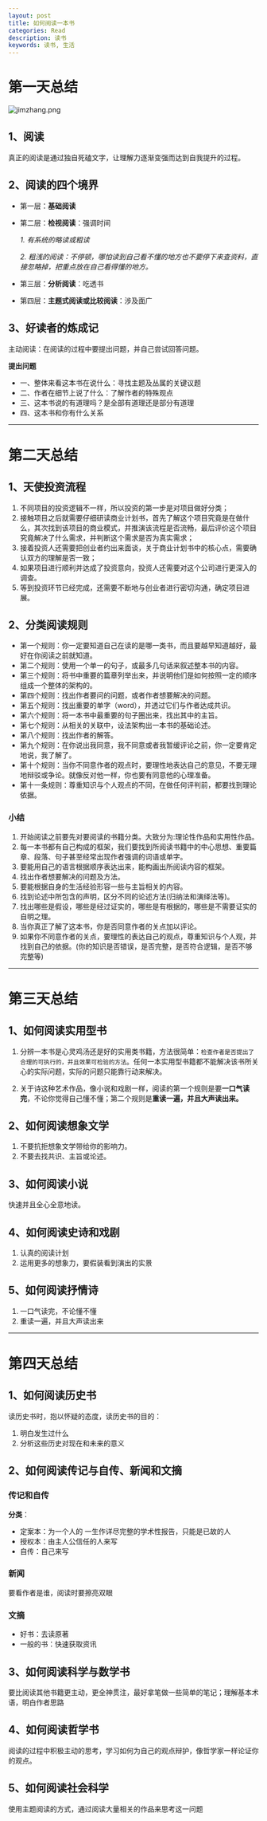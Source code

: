 ```yaml
---
layout: post
title: 如何阅读一本书
categories: Read
description: 读书
keywords: 读书, 生活
---
```


# 第一天总结

![jimzhang.png](http://upload-images.jianshu.io/upload_images/626005-cf9826441b00865c.png?imageMogr2/auto-orient/strip%7CimageView2/2/w/1240)

## 1、阅读
真正的阅读是通过独自死磕文字，让理解力逐渐变强而达到自我提升的过程。

## 2、阅读的四个境界 

- 第一层：**基础阅读**

- 第二层：**检视阅读**：强调时间

    *1. 有系统的略读或粗读*

    *2. 粗浅的阅读：不停顿，哪怕读到自己看不懂的地方也不要停下来查资料，直接忽略掉，把重点放在自己看得懂的地方。*

- 第三层：**分析阅读**：吃透书

- 第四层：**主题式阅读或比较阅读**：涉及面广

## 3、好读者的炼成记
主动阅读：在阅读的过程中要提出问题，并自己尝试回答问题。
 
**提出问题**
- 一、整体来看这本书在说什么：寻找主题及丛属的关键议题
- 二、作者在细节上说了什么：了解作者的特殊观点
- 三、这本书说的有道理吗？是全部有道理还是部分有道理
- 四、这本书和你有什么关系

*****

# 第二天总结
## 1、天使投资流程
1. 不同项目的投资逻辑不一样，所以投资的第一步是对项目做好分类；
2. 接触项目之后就需要仔细研读商业计划书，首先了解这个项目究竟是在做什么，其次找到该项目的商业模式，并推演该流程是否流畅，最后评价这个项目究竟解决了什么需求，并判断这个需求是否为真实需求；
3. 接着投资人还需要把创业者约出来面谈，关于商业计划书中的核心点，需要确认双方的理解是否一致；
4. 如果项目进行顺利并达成了投资意向，投资人还需要对这个公司进行更深入的调查。
5. 等到投资环节已经完成，还需要不断地与创业者进行密切沟通，确定项目进展。

## 2、分类阅读规则
- 第一个规则：你一定要知道自己在读的是哪一类书，而且要越早知道越好，最好在你阅读之前就知道。
- 第二个规则：使用一个单一的句子，或最多几句话来叙述整本书的内容。
- 第三个规则：将书中重要的篇章列举出来，并说明他们是如何按照一定的顺序组成一个整体的架构的。
- 第四个规则：找出作者要问的问题，或者作者想要解决的问题。
- 第五个规则：找出重要的单字（word），并透过它们与作者达成共识。
- 第六个规则：将一本书中最重要的句子圈出来，找出其中的主旨。
- 第七个规则：从相关的关联中，设法架构出一本书的基础论述。
- 第八个规则：找出作者的解答。
- 第九个规则：在你说出我同意，我不同意或者我暂缓评论之前，你一定要肯定地说，我了解了。
- 第十个规则：当你不同意作者的观点时，要理性地表达自己的意见，不要无理地辩驳或争论。就像反对他一样，你也要有同意他的心理准备。
- 第十一条规则：尊重知识与个人观点的不同，在做任何评判前，都要找到理论依据。

### 小结
        
1. 开始阅读之前要先对要阅读的书籍分类。大致分为:理论性作品和实用性作品。
2. 每一本书都有自己构成的框架，我们要找到所阅读书籍中的中心思想、重要篇章、段落、句子甚至经常出现作者强调的词语或单字。
3. 要能用自己的语言根据顺序表达出来，能构画出所阅读内容的框架。
4. 找出作者想要解决的问题及方法。
5. 要能根据自身的生活经验形容一些与主旨相关的内容。
6. 找到论述中所包含的声明，区分不同的论述方法(归纳法和演绎法等)。
7. 找出哪些是假设，哪些是经过证实的，哪些是有根据的，哪些是不需要证实的自明之理。
8. 当你真正了解了这本书，你是否同意作者的关点加以评论。
9. 如果你不同意作者的关点，要理性的表达自己的观点，尊重知识与个人观，并找到自己的依据。(你的知识是否错误，是否完整，是否符合逻辑，是否不够完整等)

*****

# 第三天总结
## 1、如何阅读实用型书

1. 分辨一本书是心灵鸡汤还是好的实用类书籍，方法很简单：`检查作者是否提出了合理的可执行的，并且效果可检验的方法`。任何一本实用型书籍都不能解决该书所关心的实际问题，实际的问题只能靠行动来解决。

2. 关于诗这种艺术作品，像小说和戏剧一样，阅读的第一个规则是要**一口气读完**，不论你觉得自己懂不懂；第二个规则是**重读一遍，并且大声读出来。**

## 2、如何阅读想象文学

1. 不要抗拒想象文学带给你的影响力。
2. 不要去找共识、主旨或论述。

## 3、如何阅读小说
    
快速并且全心全意地读。

## 4、如何阅读史诗和戏剧

1. 认真的阅读计划
2. 运用更多的想象力，要假装看到演出的实景

## 5、如何阅读抒情诗

1. 一口气读完，不论懂不懂
2. 重读一遍，并且大声读出来

*****

# 第四天总结
## 1、如何阅读历史书

读历史书时，抱以怀疑的态度，读历史书的目的：
1. 明白发生过什么
2. 分析这些历史对现在和未来的意义

## 2、如何阅读传记与自传、新闻和文摘
### 传记和自传

**分类**：
>
- 定案本：为一个人的 一生作详尽完整的学术性报告，只能是已故的人
- 授权本：由主人公信任的人来写
- 自传：自己来写

### 新闻
要看作者是谁，阅读时要擦亮双眼

### 文摘
- 好书：去读原著
- 一般的书：快速获取资讯

## 3、如何阅读科学与数学书
要比阅读其他书籍更主动，更全神贯注，最好拿笔做一些简单的笔记；理解基本术语，明白作者思路

## 4、如何阅读哲学书
阅读的过程中积极主动的思考，学习如何为自己的观点辩护，像哲学家一样论证你的观点。

## 5、如何阅读社会科学
使用主题阅读的方式，通过阅读大量相关的作品来思考这一问题
